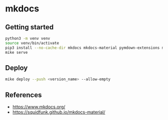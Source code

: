 # mkdocs

## Getting started

```bash
python3 -m venv venv
source venv/bin/activate
pip3 install --no-cache-dir mkdocs mkdocs-material pymdown-extensions mike
mike serve
```

## Deploy

```bash
mike deploy --push <version_name> --allow-empty
```


## References

* https://www.mkdocs.org/
* https://squidfunk.github.io/mkdocs-material/

